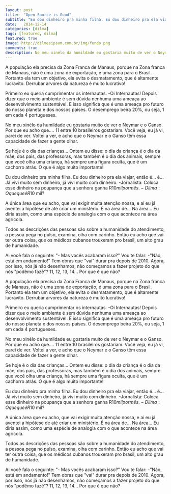 ```yaml
---
layout: post
title:  "Open Source is Good"
subtitle: "Eu dou dinheiro pra minha filha. Eu dou dinheiro pra ela viajar"
date:   2014-12-14
categories: [dilma]
tags: [featured, dilma]
featured: true
image: http://dilmesipsum.com.br/img/fundo.png
comments: true
description: No meu xinélo da humildade eu gostaria muito de ver o Neymar e o Ganso
---
```


A população ela precisa da Zona Franca de Manaus, porque na Zona franca de Manaus, não é uma zona de exportação, é uma zona para o Brasil. Portanto ela tem um objetivo, ela evita o desmatamento, que é altamente lucravito. Derrubar arvores da natureza é muito lucrativo!

Primeiro eu queria cumprimentar os internautas. -Oi Internautas! Depois dizer que o meio ambiente é sem dúvida nenhuma uma ameaça ao desenvolvimento sustentável. E isso significa que é uma ameaça pro futuro do nosso planeta e dos nossos países. O desemprego beira 20%, ou seja, 1 em cada 4 portugueses.

No meu xinélo da humildade eu gostaria muito de ver o Neymar e o Ganso. Por que eu acho que.... 11 entre 10 brasileiros gostariam. Você veja, eu já vi, parei de ver. Voltei a ver, e acho que o Neymar e o Ganso têm essa capacidade de fazer a gente olhar.

Se hoje é o dia das crianças... Ontem eu disse: o dia da criança é o dia da mãe, dos pais, das professoras, mas também é o dia dos animais, sempre que você olha uma criança, há sempre uma figura oculta, que é um cachorro atrás. O que é algo muito importante!

Eu dou dinheiro pra minha filha. Eu dou dinheiro pra ela viajar, então é... é... Já vivi muito sem dinheiro, já vivi muito com dinheiro. -Jornalista: Coloca esse dinheiro na poupança que a senhora ganha R$10 mil por mês. -Dilma: O que que é R$10 mil?

A única área que eu acho, que vai exigir muita atenção nossa, e aí eu já aventei a hipótese de até criar um ministério. É na área de... Na área... Eu diria assim, como uma espécie de analogia com o que acontece na área agrícola.

Todos as descrições das pessoas são sobre a humanidade do atendimento, a pessoa pega no pulso, examina, olha com carinho. Então eu acho que vai ter outra coisa, que os médicos cubanos trouxeram pro brasil, um alto grau de humanidade.

Ai você fala o seguinte: "- Mas vocês acabaram isso?" Vou te falar: -"Não, está em andamento!" Tem obras que "vai" durar pra depois de 2010. Agora, por isso, nós já não desenhamos, não começamos a fazer projeto do que nós "podêmo fazê"? 11, 12, 13, 14... Por que é que não?

A população ela precisa da Zona Franca de Manaus, porque na Zona franca de Manaus, não é uma zona de exportação, é uma zona para o Brasil. Portanto ela tem um objetivo, ela evita o desmatamento, que é altamente lucravito. Derrubar arvores da natureza é muito lucrativo!

Primeiro eu queria cumprimentar os internautas. -Oi Internautas! Depois dizer que o meio ambiente é sem dúvida nenhuma uma ameaça ao desenvolvimento sustentável. E isso significa que é uma ameaça pro futuro do nosso planeta e dos nossos países. O desemprego beira 20%, ou seja, 1 em cada 4 portugueses.

No meu xinélo da humildade eu gostaria muito de ver o Neymar e o Ganso. Por que eu acho que.... 11 entre 10 brasileiros gostariam. Você veja, eu já vi, parei de ver. Voltei a ver, e acho que o Neymar e o Ganso têm essa capacidade de fazer a gente olhar.

Se hoje é o dia das crianças... Ontem eu disse: o dia da criança é o dia da mãe, dos pais, das professoras, mas também é o dia dos animais, sempre que você olha uma criança, há sempre uma figura oculta, que é um cachorro atrás. O que é algo muito importante!

Eu dou dinheiro pra minha filha. Eu dou dinheiro pra ela viajar, então é... é... Já vivi muito sem dinheiro, já vivi muito com dinheiro. -Jornalista: Coloca esse dinheiro na poupança que a senhora ganha R$10 mil por mês. -Dilma: O que que é R$10 mil?

A única área que eu acho, que vai exigir muita atenção nossa, e aí eu já aventei a hipótese de até criar um ministério. É na área de... Na área... Eu diria assim, como uma espécie de analogia com o que acontece na área agrícola.

Todos as descrições das pessoas são sobre a humanidade do atendimento, a pessoa pega no pulso, examina, olha com carinho. Então eu acho que vai ter outra coisa, que os médicos cubanos trouxeram pro brasil, um alto grau de humanidade.

Ai você fala o seguinte: "- Mas vocês acabaram isso?" Vou te falar: -"Não, está em andamento!" Tem obras que "vai" durar pra depois de 2010. Agora, por isso, nós já não desenhamos, não começamos a fazer projeto do que nós "podêmo fazê"? 11, 12, 13, 14... Por que é que não?

